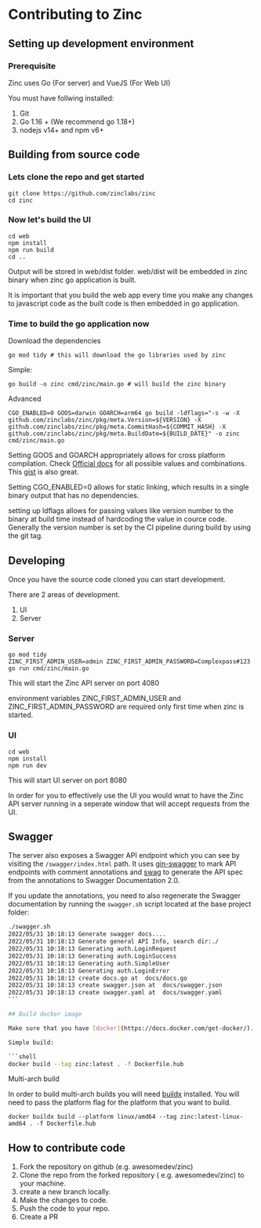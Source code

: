 # Contributing to Zinc

## Setting up development environment

### Prerequisite

Zinc uses Go (For server) and VueJS (For Web UI)

You must have follwing installed:

1. Git
2. Go 1.16 + (We recommend go 1.18+)
3. nodejs v14+ and npm v6+

## Building from source code

### Lets clone the repo and get started

```shell
git clone https://github.com/zinclabs/zinc
cd zinc
```

### Now let's build the UI

```shell
cd web
npm install
npm run build
cd ..
```

Output will be stored in web/dist folder. web/dist will be embedded in zinc binary when zinc go application is built.

It is important that you build the web app every time you make any changes to javascript code as the built code is then embedded in go application.

### Time to build the go application now

Download the dependencies

```shell
go mod tidy # this will download the go libraries used by zinc
```

Simple:

```shell
go build -o zinc cmd/zinc/main.go # will build the zinc binary
```

Advanced

```shell
CGO_ENABLED=0 GOOS=darwin GOARCH=arm64 go build -ldflags="-s -w -X github.com/zinclabs/zinc/pkg/meta.Version=${VERSION} -X github.com/zinclabs/zinc/pkg/meta.CommitHash=${COMMIT_HASH} -X github.com/zinclabs/zinc/pkg/meta.BuildDate=${BUILD_DATE}" -o zinc cmd/zinc/main.go
```

Setting GOOS and GOARCH appropriately allows for cross platform compilation. Check [Official docs](https://go.dev/doc/install/source#environment) for all possible values and combinations. This [gist](https://gist.github.com/asukakenji/f15ba7e588ac42795f421b48b8aede63) is also great.

Setting CGO_ENABLED=0 allows for static linking, which results in a single binary output that has no dependencies.

setting up ldflags allows for passing values like version number to the binary at build time instead of hardcoding the value in cource code. Generally the version number is set by the CI pipeline during build by using the git tag.

## Developing

Once you have the source code cloned you can start development.

There are 2 areas of development.

1. UI
1. Server

### Server

```shell
go mod tidy
ZINC_FIRST_ADMIN_USER=admin ZINC_FIRST_ADMIN_PASSWORD=Complexpass#123 go run cmd/zinc/main.go
```

This will start the Zinc API server on port 4080

environment variables ZINC_FIRST_ADMIN_USER and ZINC_FIRST_ADMIN_PASSWORD are required only first time when zinc is started.

### UI

```shell
cd web
npm install
npm run dev
```

This will start UI server on port 8080

In order for you to effectively use the UI you would wnat to have the Zinc API server running in a seperate window that will accept requests from the UI.

## Swagger

The server also exposes a Swagger API endpoint which you can see by visiting the `/swagger/index.html` path. It uses [gin-swagger](https://github.com/swaggo/gin-swagger) to mark API endpoints with comment annotations and [swag](https://github.com/swaggo/swag) to generate the API spec from the annotations to Swagger Documentation 2.0.

If you update the annotations, you need to also regenerate the Swagger documentation by running the `swagger.sh` script located at the base project folder:

````bash
./swagger.sh
2022/05/31 10:18:13 Generate swagger docs....
2022/05/31 10:18:13 Generate general API Info, search dir:./
2022/05/31 10:18:13 Generating auth.LoginRequest
2022/05/31 10:18:13 Generating auth.LoginSuccess
2022/05/31 10:18:13 Generating auth.SimpleUser
2022/05/31 10:18:13 Generating auth.LoginError
2022/05/31 10:18:13 create docs.go at  docs/docs.go
2022/05/31 10:18:13 create swagger.json at  docs/swagger.json
2022/05/31 10:18:13 create swagger.yaml at  docs/swagger.yaml
```

## Build docker image

Make sure that you have [docker](https://docs.docker.com/get-docker/).

Simple build:

```shell
docker build --tag zinc:latest . -f Dockerfile.hub
````

Multi-arch build

In order to build multi-arch builds you will need [buildx](https://docs.docker.com/buildx/working-with-buildx/) installed. You will need to pass the platform flag for the platform that you want to build.

```shell
docker buildx build --platform linux/amd64 --tag zinc:latest-linux-amd64 . -f Dockerfile.hub
```


## How to contribute code

1. Fork the repository on github (e.g. awesomedev/zinc)
1. Clone the repo from the forked repository ( e.g. awesomedev/zinc) to your machine.
1. create a new branch locally. 
1. Make the changes to code.
1. Push the code to your repo.
1. Create a PR

